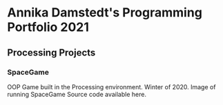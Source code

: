 # Annika Damstedt's Programming Portfolio 2021

## Processing Projects

### SpaceGame
OOP Game built in the Processing environment. Winter of 2020.
Image of running SpaceGame
Source code available here.
